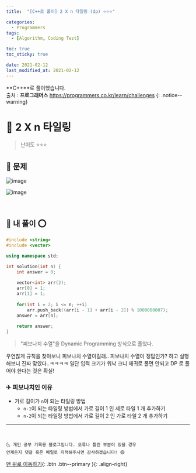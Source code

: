 ```yaml
---
title:  "[C++로 풀이] 2 X n 타일링 (dp) ⭐⭐⭐" 

categories:
  - Programmers
tags:
  - [Algorithm, Coding Test]

toc: true
toc_sticky: true

date: 2021-02-12
last_modified_at: 2021-02-12
---
```

**C++**로 풀이했습니다.  
출처 : **프로그래머스** <https://programmers.co.kr/learn/challenges>
{: .notice--warning}

# 📌 2 X n 타일링

> 난이도 ⭐⭐⭐

## 🚀 문제

![image](https://user-images.githubusercontent.com/42318591/107776227-a4a01f80-6d84-11eb-9ae6-0e6daa5d0cd4.png)

![image](https://user-images.githubusercontent.com/42318591/107776260-ae298780-6d84-11eb-94c3-ed0d723b045a.png)


<br>

## 🚀 내 풀이 ⭕

```cpp
#include <string>
#include <vector>

using namespace std;

int solution(int n) {
    int answer = 0;
    
    vector<int> arr(2);
    arr[0] = 1;
    arr[1] = 1;
    
    for(int i = 2; i <= n; ++i)
        arr.push_back((arr[i - 1] + arr[i - 2]) % 1000000007);
    answer = arr[n];
    
    return answer;
}
```

> "피보나치 수열"을 Dynamic Programming 방식으로 풀었다. 

우연찮게 규칙을 찾아보니 피보나치 수열이길래.. 피보나치 수열이 정답인가? 하고 실행해보니 진짜 맞았다..ㅋㅋㅋㅋ  일단 입력 크기가 워낙 크니 재귀로 풀면 안되고 DP 로 풀어야 한다는 것은 확실! 

### ✈ 피보나치인 이유

- 가로 길이가 `n`이 되는 타일링 방법 
  - `n-1`이 되는 타일링 방법에서 가로 길이 1 인 세로 타일 1 개 추가하기
  - `n-2`이 되는 타일링 방법에서 가로 길이 2 인 가로 타일 2 개 추가하기

***
<br>

    🌜 개인 공부 기록용 블로그입니다. 오류나 틀린 부분이 있을 경우 
    언제든지 댓글 혹은 메일로 지적해주시면 감사하겠습니다! 😄

[맨 위로 이동하기](#){: .btn .btn--primary }{: .align-right}